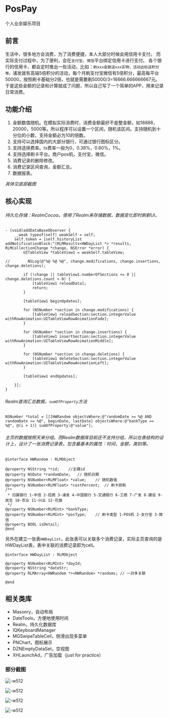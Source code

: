 # PosPay
个人业余娱乐项目

## 前言
生活中，很多地方会消费，为了消费便捷，本人大部分时候会用信用卡支付。
而实际支付过程中，为了便利，会在`支付宝`、`微信`平台绑定信用卡进行支付。
各个银行的信用卡，都会定时推出一些活动，比如：`刷xxx金额送xxx实物，活动达标送积分等。`浦发就有高端5倍积分的活动，每个月刷支付宝微信有5倍积分，最高每平台50000，按照刷卡基础分2倍，也就是需要刷50000/3=16666.666666667元。于是这些金额的记录和计算就成了问题，所以自己写了一个简单的APP，用来记录日常消费。

## 功能介绍
1. 金额数值随机。在模拟实际消费时，消费金额最好不是整金额，如18888，20000，5000等。所以程序可以设置一个区间，随机该区间。支持随机到十分位的小数，支持金额必为10的倍数。
2. 支持可以选择国内的大部分银行，可通过银行图标区分。
3. 支持选择费率。tx费率一般为0，0.38%，0.60%，1%。
4. 支持选择刷卡平台。商户pos机，支付宝，微信。
5. 消费记录的删除修改。
6. 消费记录区间查询，金额汇总。
7. 数据报表。

*具体见底部截图*

## 核心实现
###### 持久化存储：RealmCocoa。使用了Realm来存储数据，数据变化即时刷新UI。

```
- (void)addDataBaseObserver {
    __weak typeof(self) weakSelf = self;
    self.token = [self.historyList addNotificationBlock:^(RLMResults<HWDayList *> *results, RLMCollectionChange *change, NSError *error) {
        UITableView *tableView1 = weakSelf.tableView;

//        NSLog(@"%@ %@ %@", change.modifications, change.insertions, change.deletions);

        if (!change || tableView1.numberOfSections <= 0 || change.deletions.count > 0) {
            [tableView1 reloadData];
            return;
        }

        [tableView1 beginUpdates];

        for (NSNumber *section in change.modifications) {
            [tableView1 reloadSection:section.integerValue withRowAnimation:UITableViewRowAnimationFade];
        }

        for (NSNumber *section in change.insertions) {
            [tableView1 insertSection:section.integerValue withRowAnimation:UITableViewRowAnimationMiddle];
        }

        for (NSNumber *section in change.deletions) {
            [tableView1 deleteSection:section.integerValue withRowAnimation:UITableViewRowAnimationLeft];
        }

        [tableView1 endUpdates];

    }];
}
```
###### Realm查询汇总数据，`sumOfProperty`方法

```
NSNumber *total = [[[HWRandom objectsWhere:@"randomDate >= %@ AND randomDate <= %@", beginDate, lastDate] objectsWhere:@"bankType == %@", @(i + 1)] sumOfProperty:@"value"];
```
######  主页的数据按照天来分组。而Realm数据库目前还不支持分组，所以在表结构的设计上，设计了一张消费记录表，包含最基本的属性：时间，金额，类别等。

```
@interface HWRandom : RLMObject

@property NSString *rid;    //主键id
@property NSDate *randomDate;   // 随机日期
@property NSNumber<RLMFloat> *value;    // 随机数值
@property NSNumber<RLMFloat> *costPercent;  // 刷卡损耗
/**
 * 归属银行 1-中信 2-招商 3-浦发 4-中国银行 5-交通银行 6-工商 7-广发 8-建设 9-民生 10-农业 11-兴业 12-花旗
 */
@property NSNumber<RLMInt> *bankType;
@property NSNumber<RLMInt> *posType;    // 刷卡类型 1-POS机 2-支付宝 3-微信
@property BOOL isDetail;
@end
```
另外在建立一张表`HWDayList`，此张表可以关联多个消费记录，实际主页查询的是HWDayList表，表中关联的消费记录即为cell。

```
@interface HWDayList : RLMObject

@property NSNumber<RLMInt> *dayId;
@property NSString *dateStr;
@property RLMArray<HWRandom *><HWRandom> *randoms; // 一对多关联

@end
```

## 相关类库
* Masonry，自动布局
* DateTools，方便地使用时间
* Realm，持久化数据库
* IQKeyboardManager
* MGSwipeTableCell，侧滑出现多菜单
* PNChart，图标展示
* DZNEmptyDataSet，空视图
* XHLaunchAd，广告加载（just for practice）

### 部分截图
![-w512](https://raw.githubusercontent.com/HeathWang/PosPay/master/screenshot/IMG_8096.jpg)

![-w512](https://raw.githubusercontent.com/HeathWang/PosPay/master/screenshot/IMG_8097.jpg)

![-w512](https://raw.githubusercontent.com/HeathWang/PosPay/master/screenshot/IMG_8098.jpg)

![-w512](https://raw.githubusercontent.com/HeathWang/PosPay/master/screenshot/IMG_8099.jpg)



